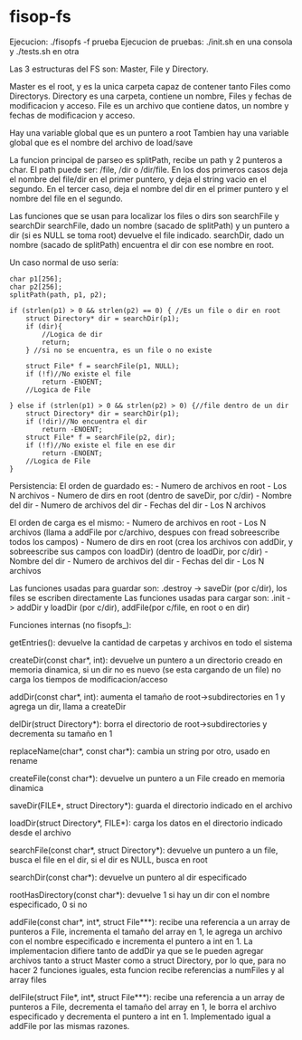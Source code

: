 # fisop-fs

Ejecucion: ./fisopfs -f prueba
Ejecucion de pruebas: ./init.sh en una consola y ./tests.sh en otra

Las 3 estructuras del FS son: Master, File y Directory.

Master es el root, y es la unica carpeta capaz de contener tanto Files como Directorys.
Directory es una carpeta, contiene un nombre, Files y fechas de modificacion y acceso.
File es un archivo que contiene datos, un nombre y fechas de modificacion y acceso.

Hay una variable global que es un puntero a root
Tambien hay una variable global que es el nombre del archivo de load/save

La funcion principal de parseo es splitPath, recibe un path y 2 punteros a char. El path puede ser: /file, /dir o /dir/file.
En los dos primeros casos deja el nombre del file/dir en el primer puntero, y deja el string vacio en el segundo.
En el tercer caso, deja el nombre del dir en el primer puntero y el nombre del file en el segundo.

Las funciones que se usan para localizar los files o dirs son searchFile y searchDir
searchFile, dado un nombre (sacado de splitPath) y un puntero a dir (si es NULL se toma root) devuelve el file indicado.
searchDir, dado un nombre (sacado de splitPath) encuentra el dir con ese nombre en root.

Un caso normal de uso sería:

```
char p1[256];
char p2[256];
splitPath(path, p1, p2);

if (strlen(p1) > 0 && strlen(p2) == 0) { //Es un file o dir en root
    struct Directory* dir = searchDir(p1);
    if (dir){
        //Logica de dir
        return;
    } //si no se encuentra, es un file o no existe

    struct File* f = searchFile(p1, NULL);
	if (!f)//No existe el file
		return -ENOENT;
    //Logica de File

} else if (strlen(p1) > 0 && strlen(p2) > 0) {//file dentro de un dir
    struct Directory* dir = searchDir(p1);	
    if (!dir)//No encuentra el dir
        return -ENOENT;
    struct File* f = searchFile(p2, dir);
    if (!f)//No existe el file en ese dir
        return -ENOENT;
    //Logica de File
}
```

Persistencia:
El orden de guardado es: 
    - Numero de archivos en root
        - Los N archivos
    - Numero de dirs en root
        (dentro de saveDir, por c/dir)
        - Nombre del dir
        - Numero de archivos del dir
        - Fechas del dir
            - Los N archivos

El orden de carga es el mismo:
    - Numero de archivos en root
        - Los N archivos (llama a addFile por c/archivo, despues con fread sobreescribe todos los campos)
    - Numero de dirs en root (crea los archivos con addDir, y sobreescribe sus campos con loadDir)
        (dentro de loadDir, por c/dir)
        - Nombre del dir
        - Numero de archivos del dir
        - Fechas del dir
            - Los N archivos

Las funciones usadas para guardar son:
    .destroy -> saveDir (por c/dir), los files se escriben directamente
Las funciones usadas para cargar son:
    .init -> addDir y loadDir (por c/dir), addFile(por c/file, en root o en dir)

Funciones internas (no fisopfs_):

getEntries(): devuelve la cantidad de carpetas y archivos en todo el sistema

createDir(const char*, int): devuelve un puntero a un directorio creado en memoria dinamica, si un dir no es nuevo (se esta cargando de un file) no    carga los tiempos de modificacion/acceso

addDir(const char*, int): aumenta el tamaño de root->subdirectories en 1 y agrega un dir, llama a createDir

delDir(struct Directory*): borra el directorio de root->subdirectories y decrementa su tamaño en 1

replaceName(char*, const char*): cambia un string por otro, usado en rename

createFile(const char*): devuelve un puntero a un File creado en memoria dinamica

saveDir(FILE*, struct Directory*): guarda el directorio indicado en el archivo

loadDir(struct Directory*, FILE*): carga los datos en el directorio indicado desde el archivo

searchFile(const char*, struct Directory*): devuelve un puntero a un file, busca el file en el dir, si el dir es NULL, busca en root

searchDir(const char*): devuelve un puntero al dir especificado

rootHasDirectory(const char*): devuelve 1 si hay un dir con el nombre especificado, 0 si no

addFile(const char*, int*, struct File***): recibe una referencia a un array de punteros a File, incrementa el tamaño del array en 1, le agrega un  archivo con el nombre especificado e incrementa el puntero a int en 1. La implementacion difiere tanto de addDir ya que se le pueden agregar archivos tanto a struct Master como a struct Directory, por lo que, para no hacer 2 funciones iguales, esta funcion recibe referencias a numFiles y al array files

delFile(struct File*, int*, struct File***): recibe una referencia a un array de punteros a File, decrementa el tamaño del array en 1, le borra el archivo especificado y decrementa el puntero a int en 1. Implementado igual a addFile por las mismas razones.
